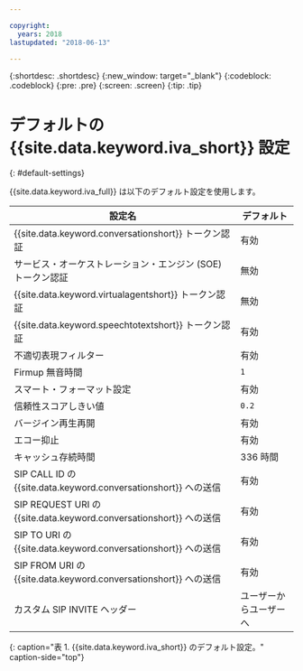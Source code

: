 ```yaml
---

copyright:
  years: 2018
lastupdated: "2018-06-13"

---
```


{:shortdesc: .shortdesc}
{:new_window: target="_blank"}
{:codeblock: .codeblock}
{:pre: .pre}
{:screen: .screen}
{:tip: .tip}


# デフォルトの {{site.data.keyword.iva_short}} 設定
{: #default-settings}

{{site.data.keyword.iva_full}} は以下のデフォルト設定を使用します。

|設定名|デフォルト|
|------|---------------|
| {{site.data.keyword.conversationshort}} トークン認証|有効 |
| サービス・オーケストレーション・エンジン (SOE) トークン認証|無効 |
| {{site.data.keyword.virtualagentshort}} トークン認証|無効 |
| {{site.data.keyword.speechtotextshort}} トークン認証|有効 |
| 不適切表現フィルター |有効 |
| Firmup 無音時間 | `1` |
|スマート・フォーマット設定|有効 |
| 信頼性スコアしきい値 | `0.2` |
| バージイン再生再開 |有効 |
| エコー抑止 |有効 |
| キャッシュ存続時間 | 336 時間 |
| SIP CALL ID の {{site.data.keyword.conversationshort}} への送信 |有効 |
| SIP REQUEST URI の {{site.data.keyword.conversationshort}} への送信 |有効 |
| SIP TO URI の {{site.data.keyword.conversationshort}} への送信 |有効 |
| SIP FROM URI の {{site.data.keyword.conversationshort}} への送信 |有効 |
| カスタム SIP INVITE ヘッダー | ユーザーからユーザーへ |
{: caption="表 1. {{site.data.keyword.iva_short}} のデフォルト設定。" caption-side="top"}
